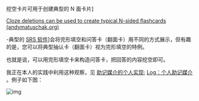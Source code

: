 挖空卡片可用于创建典型的 N 面卡片]

[Cloze deletions can be used to create typical N-sided flashcards (andymatuschak.org)](https://notes.andymatuschak.org/zgpjhmJfdVNcrGroeKW1VQ92YLGCftpyVPc)

-典型的 [SRS 软件](https://notes.andymatuschak.org/z4eXdSMJFv2qVGXSUEKH4vdcHBrLHcFY1ZGfC)]会将完形填空和问答卡（翻面卡）用不同的方式展示，但有趣的是，您可以将典型抽认卡（翻面卡）视为完形填空的特例。

也就是说，可以用完形填空卡来构造问答卡，把回答的内容挖空即可。

我正在本人的实践中利用这种观察，见 [助记媒介的个人实现](https://notes.andymatuschak.org/z4mAF1uBV96r72e4NjLcDaujEyTPGiUQJEj8C);  [Log：个人助记媒介](https://notes.andymatuschak.org/zzqNiAYNTSENmBcCV4zkNBrVKWoqXqFmNFL) 。例子如下图：

![img](https://notes.andymatuschak.org/BearImages/E6900D6E-EC03-47B2-BD69-7369A6C192CB-448-00006C036A001A06/25AD38E5-BDDA-4FFC-A3E5-DB42D2A328EC.png)